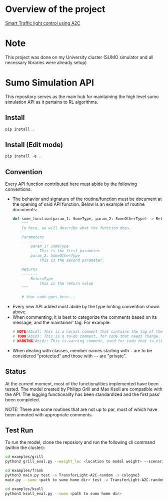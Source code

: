 # Overview of the project

[Smart Traffic light control using A2C](DL_Project___Smart_Traffic_Simulation_DRAFT.pdf)

# Note

This project was done on my University cluster (SUMO simulator and all necessary libraries were already setup)

# Sumo Simulation API

This repository serves as the main hub for maintaining the high level sumo simulation API as it pertains to RL algorithms.

## Install
```python
pip install .
```
## Install (Edit mode)
```python
pip install -e .
```
## Convention
Every API function contributed here must abide by the following conventions:
- The behavior and signature of the routine/function must be document at the opening of said API function. Below is an example of routine documents:
  ```python 
  def some_function(param_1: SomeType, param_2: SomeOtherType) -> ReturnType:
      """
      In here, we will describe what the function does.

      Parameters
      ----------
          param_1: SomeType
              This is the first parameter.
          param_2: SomeOtherType
              This is the second parameter.

      Returns
      -------
          ReturnType
              This is the return value
      """

      # Your code goes here...
  ```
- Every new API added must abide by the type hinting convention shown above.
- When commenting, it is best to categorize the comments based on its message, and the maintainer' tag. For example:
  ```python
  # NOTE(Abid): This is a normal comment that contains the tag of the maintainer who wrote it: Abid.
  # TODO(Abid): This is a to-do comment, for code that needs change.
  # WARNING(Abid): This is warning comment, used for code that is either buggy/crashes or has edge cases one must be aware.
  ```
- When dealing with classes, member names starting with `-` are to be considered "protected" and those with `--` are "private".

## Status
At the current moment, most of the functionalities implemented have been tested.
The model created by Philipp Grill and Max Ksoll are compatible with the API.
The logging functionality has been standardized and the first pass' been completed.

NOTE: There are some routines that are not up to par, most of which have been annoted with appropriate comments.

## Test Run
To run the model, clone the reposiory and run the following cli command (within the cluster):
```bash
cd examples/grill
python3 grill_eval.py --weight_loc <location to model weight> --scenario scenario1 --config_path <path to *.sumocfg file> --sumo <path to sumo home dir>
```
```bash
cd examples/frank
python3 main.py test -a TransferLight-A2C-random -s cologne3
main.py --sumo <path to sumo home dir> test -a TransferLight-A2C-random -s cologne3
```
```bash
cd examples/ksoll
python3 ksoll_eval.py --sumo <path to sumo home dir>
```
